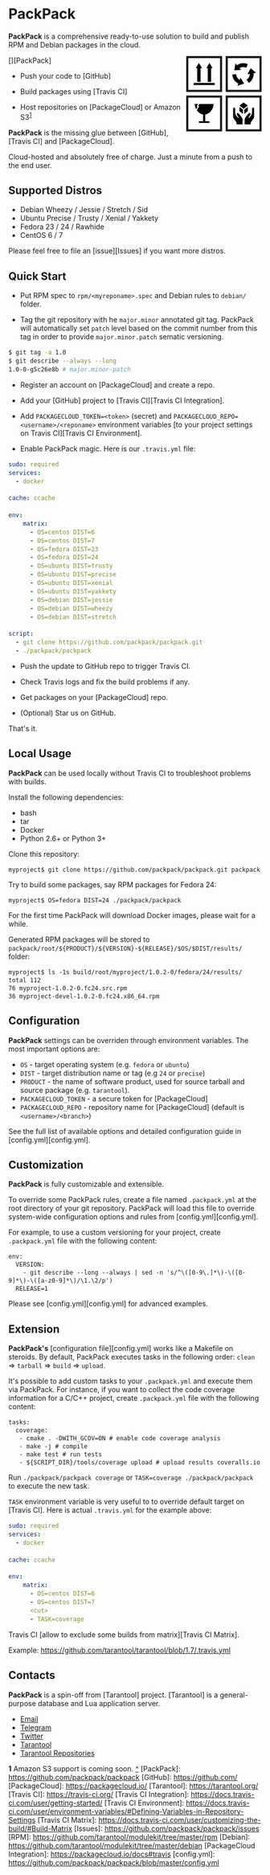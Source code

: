 # PackPack

**PackPack** is a comprehensive ready-to-use solution to build and publish
RPM and Debian packages in the cloud.

[<img src="/doc/logo.png" align="right" width="150px" height="150px" />][PackPack]

* Push your code to [GitHub]

* Build packages using [Travis CI]

* Host repositories on [PackageCloud] or Amazon S3<sup id="a1">[1](#f1)</sup>

**PackPack** is the missing glue between [GitHub], [Travis CI] and
[PackageCloud].

Cloud-hosted and absolutely free of charge.
Just a minute from a push to the end user.

## Supported Distros

* Debian Wheezy / Jessie / Stretch / Sid
* Ubuntu Precise / Trusty / Xenial / Yakkety
* Fedora 23 / 24 / Rawhide
* CentOS 6 / 7

Please feel free to file an [issue][Issues] if you want more distros.

## Quick Start

- Put RPM spec to `rpm/<myreponame>.spec` and Debian rules to `debian/`
  folder.

- Tag the git repository with he `major.minor` annotated git tag.
  PackPack will automatically set `patch` level based on the commit number
  from this tag in order to provide `major.minor.patch` sematic versioning.

```sh
$ git tag -a 1.0
$ git describe --always --long
1.0-0-g5c26e8b # major.minor-patch
```

- Register an account on [PackageCloud] and create a repo.

- Add your [GitHub] project to [Travis CI][Travis CI Integration].

- Add `PACKAGECLOUD_TOKEN=<token>` (secret) and
  `PACKAGECLOUD_REPO=<username>/<reponame>` environment variables
  [to your project settings on Travis CI][Travis CI Environment].

- Enable PackPack magic. Here is our `.travis.yml` file:

```yaml
sudo: required
services:
  - docker

cache: ccache

env:
    matrix:
      - OS=centos DIST=6
      - OS=centos DIST=7
      - OS=fedora DIST=23
      - OS=fedora DIST=24
      - OS=ubuntu DIST=trusty
      - OS=ubuntu DIST=precise
      - OS=ubuntu DIST=xenial
      - OS=ubuntu DIST=yakkety
      - OS=debian DIST=jessie
      - OS=debian DIST=wheezy
      - OS=debian DIST=stretch

script:
  - git clone https://github.com/packpack/packpack.git
  - ./packpack/packpack
```

- Push the update to GitHub repo to trigger Travis CI.

- Check Travis logs and fix the build problems if any.

- Get packages on your [PackageCloud] repo.

- (Optional) Star us on GitHub.

That's it.

## Local Usage

**PackPack** can be used locally without Travis CI to troubleshoot
problems with builds.

Install the following dependencies:

- bash
- tar
- Docker
- Python 2.6+ or Python 3+

Clone this repository:

    myproject$ git clone https://github.com/packpack/packpack.git packpack

Try to build some packages, say RPM packages for Fedora 24:

    myproject$ OS=fedora DIST=24 ./packpack/packpack

For the first time PackPack will download Docker images, please wait
for a while.

Generated RPM packages will be stored to
`packpack/root/${PRODUCT}/${VERSION}-${RELEASE}/$OS/$DIST/results/`
folder:

    myproject$ ls -1s build/root/myproject/1.0.2-0/fedora/24/results/
    total 112
    76 myproject-1.0.2-0.fc24.src.rpm
    36 myproject-devel-1.0.2-0.fc24.x86_64.rpm

## Configuration

**PackPack** settings can be overriden through environment variables.
The most important options are:

* `OS` - target operating system (e.g. `fedora` or `ubuntu`)
* `DIST` - target distribution name or tag (e.g `24` or `precise`)
* `PRODUCT` - the name of software product, used for source tarball and
   source package (e.g. `tarantool`).
* `PACKAGECLOUD_TOKEN` - a secure token for [PackageCloud]
* `PACKAGECLOUD_REPO` - repository name for [PackageCloud]
   (default is `<username>/<branch>`)

See the full list of available options and detailed configuration guide in
[config.yml][config.yml].

## Customization

**PackPack** is fully customizable and extensible.

To override some PackPack rules, create a file named `.packpack.yml`
at the root directory of your git repository. PackPack will load this file
to override system-wide configuration options and rules from
[config.yml][config.yml].

For example, to use a custom versioning for your project, create
`.packpack.yml` file with the following content:

```
env:
  VERSION:
    - git describe --long --always | sed -n 's/^\([0-9\.]*\)-\([0-9]*\)-\([a-z0-9]*\)/\1.\2/p')
  RELEASE=1
```

Please see [config.yml][config.yml] for advanced examples.

## Extension

**PackPack's** [configuration file][config.yml] works like a Makefile on
steroids. By default, PackPack executes tasks in the following order:
`clean` => `tarball` => `build` => `upload`.

It's possible to add custom tasks to your `.packpack.yml` and execute
them via PackPack. For instance, if you want to collect the code
coverage information for a C/C++ project, create `.packpack.yml` file
with the following content:

```
tasks:
  coverage:
   - cmake . -DWITH_GCOV=ON # enable code coverage analysis
   - make -j # compile
   - make test # run tests
   - ${SCRIPT_DIR}/tools/coverage upload # upload results coveralls.io
```

Run `./packpack/packpack coverage` or `TASK=coverage ./packpack/packpack`
to execute the new task.

`TASK` environment variable is very useful to to override default target
on [Travis CI]. Here is actual `.travis.yml` for the example above:

```yaml
sudo: required
services:
  - docker

cache: ccache

env:
    matrix:
      - OS=centos DIST=6
      - OS=centos DIST=7
      <cut>
      - TASK=coverage
```

Travis CI [allow to exclude some builds from matrix][Travis CI Matrix].

Example: https://github.com/tarantool/tarantool/blob/1.7/.travis.yml

## Contacts

**PackPack** is a spin-off from [Tarantool] project.
[Tarantool] is a general-purpose database and Lua application server.

* [Email](tarantool@googlegroups.com)
* [Telegram](http://telegram.me/tarantool)
* [Twitter](https://twitter.com/rtsisyk)
* [Tarantool](http://github.com/tarantool/tarantool)
* [Tarantool Repositories](https://tarantool.org/download.html)

<b id="f1">1</b> Amazon S3 support is coming soon. [^](#a1)
[PackPack]: https://github.com/packpack/packpack
[GitHub]: https://github.com/
[PackageCloud]: https://packagecloud.io/
[Tarantool]: https://tarantool.org/
[Travis CI]: https://travis-ci.org/
[Travis CI Integration]: https://docs.travis-ci.com/user/getting-started/
[Travis CI Environment]: https://docs.travis-ci.com/user/environment-variables/#Defining-Variables-in-Repository-Settings
[Travis CI Matrix]: https://docs.travis-ci.com/user/customizing-the-build/#Build-Matrix
[Issues]: https://github.com/packpack/packpack/issues
[RPM]: https://github.com/tarantool/modulekit/tree/master/rpm
[Debian]: https://github.com/tarantool/modulekit/tree/master/debian
[PackageCloud Integration]: https://packagecloud.io/docs#travis
[config.yml]: https://github.com/packpack/packpack/blob/master/config.yml
